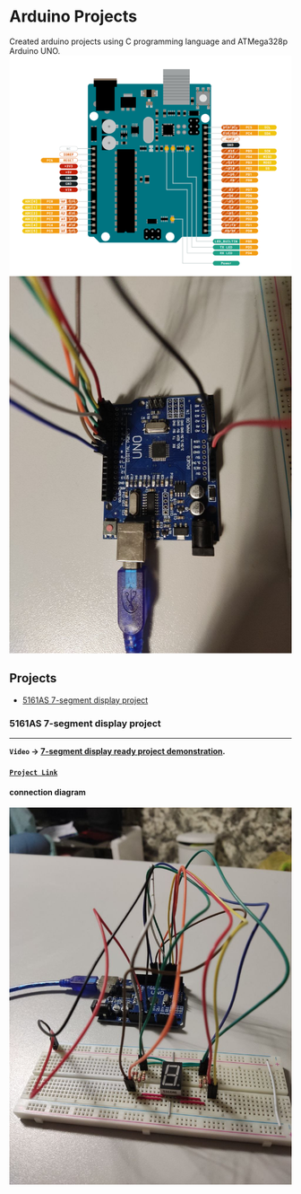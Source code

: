 # Arduino Projects

Created arduino projects using C programming language and ATMega328p Arduino UNO.
![Arduino ATMega328p](img/arduino-scheme.png)
![My Arduino ATMega328p](img/my-microcontroller.jpg)

## Projects

* [5161AS 7-segment display project](#5161AS-7-segment-display-project)

### 5161AS 7-segment display project
---
**`Video` ->  [7-segment display ready project demonstration](https://youtube.com/shorts/5uuckVPyVYM).**

#### [`Project Link`](https://github.com/MidTempoCodeLabs/arduino_projects/tree/main/7_segment_screen_5161AS)

#### connection diagram
![7-segment](img/7-segment.jpg)